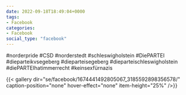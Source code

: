 ```yaml
---
date: 2022-09-18T18:49:04+0000
tags:
- Facebook
categories:
- Facebook
social_type: "facebook"
---
```


#norderpride #CSD #norderstedt #schleswigholstein #DiePARTEI #dieparteikvsegeberg #dieparteisegeberg #dieparteischleswigholstein #diePARTEIhatimmerrecht #keinsexfürnazis


{{< gallery dir="se/facebook/1674441492805067_3185592898356578/" caption-position="none" hover-effect="none" item-height="25%" />}}

